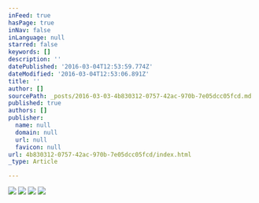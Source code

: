 ```yaml
---
inFeed: true
hasPage: true
inNav: false
inLanguage: null
starred: false
keywords: []
description: ''
datePublished: '2016-03-04T12:53:59.774Z'
dateModified: '2016-03-04T12:53:06.891Z'
title: ''
author: []
sourcePath: _posts/2016-03-03-4b830312-0757-42ac-970b-7e05dcc05fcd.md
published: true
authors: []
publisher:
  name: null
  domain: null
  url: null
  favicon: null
url: 4b830312-0757-42ac-970b-7e05dcc05fcd/index.html
_type: Article

---
```

![](https://the-grid-user-content.s3-us-west-2.amazonaws.com/4954a427-f096-4eb1-8892-61ccb4bf7942.jpg)
![](https://the-grid-user-content.s3-us-west-2.amazonaws.com/178c25d4-8357-4046-a31b-1a40320178c4.jpg)
![](https://the-grid-user-content.s3-us-west-2.amazonaws.com/9c378ee0-2166-4cd5-9314-958475efee60.jpg)
![](https://the-grid-user-content.s3-us-west-2.amazonaws.com/cf825b99-c1fd-4908-bf97-44deded21189.jpg)